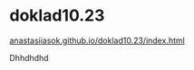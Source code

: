 # doklad10.23

<a href="https://anastasiiasok.github.io/doklad10.23" target="_blank">anastasiiasok.github.io/doklad10.23/index.html</a>

Dhhdhdhd



